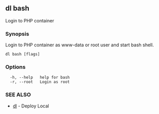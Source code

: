 ## dl bash

Login to PHP container

### Synopsis

Login to PHP container as www-data or root user and start bash shell.

```
dl bash [flags]
```

### Options

```
  -h, --help   help for bash
  -r, --root   Login as root
```

### SEE ALSO

* [dl](dl.md)	 - Deploy Local

